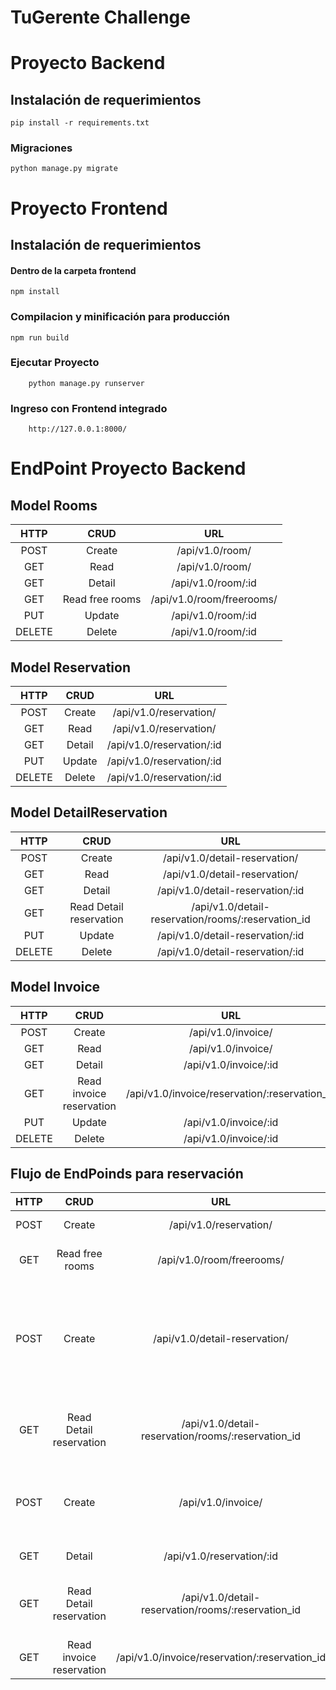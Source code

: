 # TuGerente Challenge

# Proyecto Backend
## Instalación de requerimientos
```
pip install -r requirements.txt
```

### Migraciones
```
python manage.py migrate
```
# Proyecto Frontend

## Instalación de requerimientos
#### Dentro de la carpeta frontend 
```
npm install
```

### Compilacion y minificación para producción 
```
npm run build
```

### Ejecutar Proyecto
```
    python manage.py runserver
```
### Ingreso con Frontend integrado
```
    http://127.0.0.1:8000/
```

# EndPoint Proyecto Backend
## Model Rooms

|  HTTP   |      CRUD       |            URL            |
|:-------:|:---------------:|:-------------------------:|
| POST |     Create      |      /api/v1.0/room/      |
| GET |      Read       |      /api/v1.0/room/      |
| GET |         Detail          |    /api/v1.0/room/:id     |
| GET | Read free rooms | /api/v1.0/room/freerooms/ |
| PUT |     Update      |    /api/v1.0/room/:id     |
| DELETE |     Delete      |    /api/v1.0/room/:id     |

## Model Reservation

|  HTTP   |    CRUD    |            URL            |
|:-------:|:----------:|:-------------------------:|
| POST |   Create   |  /api/v1.0/reservation/   |
| GET |    Read    |  /api/v1.0/reservation/   |
| GET |   Detail   | /api/v1.0/reservation/:id |
| PUT |   Update   | /api/v1.0/reservation/:id |
| DELETE |   Delete   | /api/v1.0/reservation/:id |

## Model DetailReservation

|  HTTP   |          CRUD           |                        URL                         |
|:-------:|:-----------------------:|:--------------------------------------------------:|
| POST |         Create          |           /api/v1.0/detail-reservation/            |
| GET |          Read           |           /api/v1.0/detail-reservation/            |
| GET |         Detail          |          /api/v1.0/detail-reservation/:id          |
| GET | Read Detail reservation | /api/v1.0/detail-reservation/rooms/:reservation_id |
| PUT |         Update          |          /api/v1.0/detail-reservation/:id          |
| DELETE |         Delete          |          /api/v1.0/detail-reservation/:id          |

## Model Invoice

|  HTTP   |           CRUD           |                      URL                      |
|:-------:|:------------------------:|:---------------------------------------------:|
| POST |          Create          |              /api/v1.0/invoice/               |
| GET |           Read           |              /api/v1.0/invoice/               |
| GET |         Detail           |             /api/v1.0/invoice/:id          |
| GET | Read invoice reservation | /api/v1.0/invoice/reservation/:reservation_id |
| PUT |          Update          |             /api/v1.0/invoice/:id             |
| DELETE |          Delete          |             /api/v1.0/invoice/:id             |



## Flujo de EndPoinds para reservación

|  HTTP   |          CRUD           |                        URL                         |                                                  Descripción                                                   |
|:-------:|:-----------------------:|:--------------------------------------------------:|:--------------------------------------------------------------------------------------------------------------:|
| POST |         Create          |               /api/v1.0/reservation/               |                                              Crear la reservación                                              |
| GET | Read free rooms | /api/v1.0/room/freerooms/ |                                          Lista de habitaciones libres                                          |
| POST |         Create          |           /api/v1.0/detail-reservation/            | Registro de la habitacion con los datos de habitación<br/>Se repite la seleccion de habitacion si es necesaria |
| GET | Read Detail reservation | /api/v1.0/detail-reservation/rooms/:reservation_id |                               Listado de Habitaciones asignadas a la reservación                               |
| POST |          Create          |              /api/v1.0/invoice/               |                     Registro de los datos de la factura en base a los datos de la reserva                      |
| GET |   Detail   | /api/v1.0/reservation/:id |                                               Detalle de reserva                                               |
| GET | Read Detail reservation | /api/v1.0/detail-reservation/rooms/:reservation_id |                               Listado de Habitaciones asignadas a la reservación                               |
| GET | Read invoice reservation | /api/v1.0/invoice/reservation/:reservation_id |                                             Detalle de Facturación                                             |